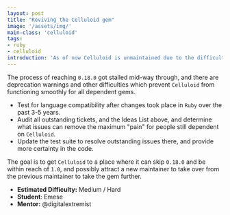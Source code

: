 ```yaml
---
layout: post
title: "Reviving the Celluloid gem"
image: '/assets/img/'
main-class: 'celluloid'
tags:
- ruby
- celluloid
introduction: 'As of now Celluloid is unmaintained due to the difficulties introduced by the last release 1.5 years ago. The overall goal for the summer is to get Celluloid in a good shape so the community around it can reform and keep on going further'
---
```


The process of reaching `0.18.0` got stalled mid-way through, and there are deprecation warnings and other difficulties which prevent `Celluloid` from functioning smoothly for all dependent gems.

* Test for language compatibility after changes took place in `Ruby` over the past 3-5 years.
* Audit all outstanding tickets, and the Ideas List above, and determine what issues can remove the maximum "pain" for people still dependent on `Celluloid`.
* Update the test suite to resolve outstanding issues there, and provide more certainty in the code.

The goal is to get `Celluloid` to a place where it can skip `0.18.0` and be within reach of `1.0`, and possibly attract a new maintainer to take over from the previous maintainer to take the gem further.

* **Estimated Difficulty:** Medium / Hard
* **Student**: Emese
* **Mentor:** @digitalextremist
